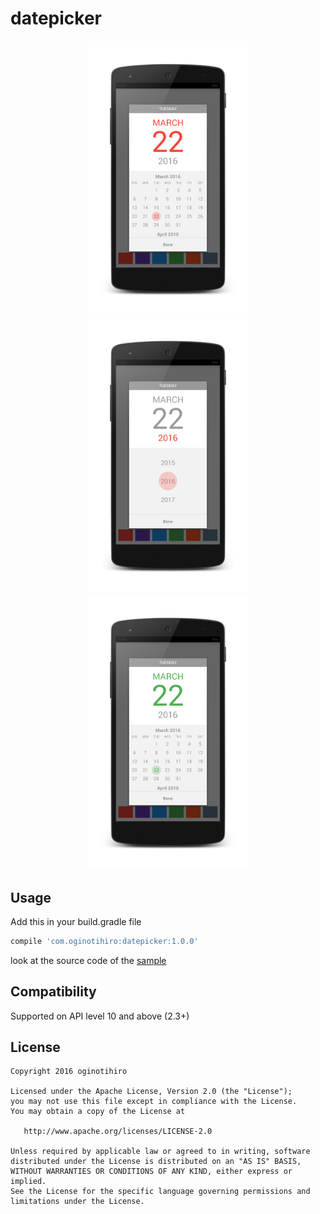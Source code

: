 # datepicker
<p align="center">
    <img src="https://raw.githubusercontent.com/oginotihiro/datepicker/master/screenshots/sample1.png" width="260" />
    <img src="https://raw.githubusercontent.com/oginotihiro/datepicker/master/screenshots/sample2.png" width="260" />
    <img src="https://raw.githubusercontent.com/oginotihiro/datepicker/master/screenshots/sample3.png" width="260" />
</p>

## Usage

Add this in your build.gradle file

```gradle
compile 'com.oginotihiro:datepicker:1.0.0'
```
look at the source code of the [sample][1] 

## Compatibility

Supported on API level 10 and above (2.3+)

## License

    Copyright 2016 oginotihiro

    Licensed under the Apache License, Version 2.0 (the "License");
    you may not use this file except in compliance with the License.
    You may obtain a copy of the License at

       http://www.apache.org/licenses/LICENSE-2.0

    Unless required by applicable law or agreed to in writing, software
    distributed under the License is distributed on an "AS IS" BASIS,
    WITHOUT WARRANTIES OR CONDITIONS OF ANY KIND, either express or implied.
    See the License for the specific language governing permissions and
    limitations under the License.

[1]: https://github.com/oginotihiro/datepicker/blob/master/sample/src/main/java/com/oginotihiro/datepicker/sample/MainActivity.java
